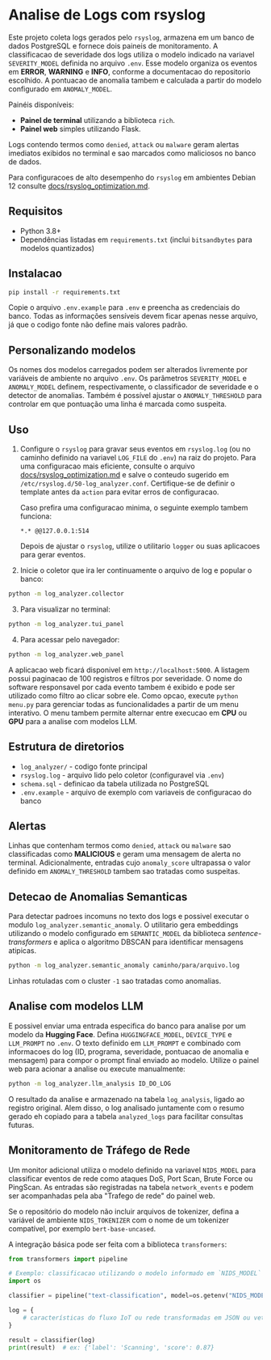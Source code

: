 # Analise de Logs com rsyslog

Este projeto coleta logs gerados pelo `rsyslog`, armazena em um banco de dados
PostgreSQL e fornece dois paineis de monitoramento. A classificacao de severidade
dos logs utiliza o modelo indicado na variavel `SEVERITY_MODEL` definida no
arquivo `.env`. Esse modelo organiza os eventos em **ERROR**, **WARNING** e
**INFO**, conforme a documentacao do repositorio escolhido. A pontuacao de
anomalia tambem e calculada a partir do modelo configurado em `ANOMALY_MODEL`.

Painéis disponíveis:

- **Painel de terminal** utilizando a biblioteca `rich`.
 - **Painel web** simples utilizando Flask.

Logs contendo termos como `denied`, `attack` ou `malware` geram alertas imediatos
exibidos no terminal e sao marcados como maliciosos no banco de dados.

Para configuracoes de alto desempenho do `rsyslog` em ambientes Debian 12
consulte [docs/rsyslog_optimization.md](docs/rsyslog_optimization.md).

## Requisitos

- Python 3.8+
- Dependências listadas em `requirements.txt` (inclui `bitsandbytes` para modelos quantizados)

## Instalacao

```bash
pip install -r requirements.txt
```

Copie o arquivo `.env.example` para `.env` e preencha as credenciais do banco.
Todas as informações sensíveis devem ficar apenas nesse arquivo, já que o
codigo fonte não define mais valores padrão.

## Personalizando modelos

Os nomes dos modelos carregados podem ser alterados livremente por variáveis de
ambiente no arquivo `.env`. Os parâmetros `SEVERITY_MODEL` e `ANOMALY_MODEL`
definem, respectivamente, o classificador de severidade e o detector de
anomalias. Também é possível ajustar o `ANOMALY_THRESHOLD` para controlar em
que pontuação uma linha é marcada como suspeita.

## Uso

1. Configure o `rsyslog` para gravar seus eventos em `rsyslog.log` (ou no caminho
   definido na variavel `LOG_FILE` do `.env`) na raiz do
    projeto. Para uma configuracao mais eficiente, consulte o arquivo
    [docs/rsyslog_optimization.md](docs/rsyslog_optimization.md) e salve o
    conteudo sugerido em `/etc/rsyslog.d/50-log_analyzer.conf`. Certifique-se de
    definir o template antes da `action` para evitar erros de configuracao.

   Caso prefira uma configuracao minima, o seguinte exemplo tambem funciona:

   ```
   *.* @@127.0.0.1:514
   ```

   Depois de ajustar o `rsyslog`, utilize o utilitario `logger` ou suas
   aplicacoes para gerar eventos.

2. Inicie o coletor que ira ler continuamente o arquivo de log e popular o banco:

```bash
python -m log_analyzer.collector
```

3. Para visualizar no terminal:

```bash
python -m log_analyzer.tui_panel
```

4. Para acessar pelo navegador:

```bash
python -m log_analyzer.web_panel
```
A aplicacao web ficará disponivel em `http://localhost:5000`. A listagem possui
paginacao de 100 registros e filtros por severidade. O nome do software
responsavel por cada evento tambem é exibido e pode ser utilizado como filtro ao
clicar sobre ele.
Como opcao, execute `python menu.py` para gerenciar todas as funcionalidades a partir de um menu interativo.
O menu tambem permite alternar entre execucao em **CPU** ou **GPU** para a
analise com modelos LLM.

## Estrutura de diretorios

- `log_analyzer/` - codigo fonte principal
- `rsyslog.log` - arquivo lido pelo coletor (configuravel via `.env`)
- `schema.sql` - definicao da tabela utilizada no PostgreSQL
- `.env.example` - arquivo de exemplo com variaveis de configuracao do banco

## Alertas

Linhas que contenham termos como `denied`, `attack` ou `malware` sao
classificadas como **MALICIOUS** e geram uma mensagem de alerta no terminal.
Adicionalmente, entradas cujo `anomaly_score` ultrapassa o valor definido em
`ANOMALY_THRESHOLD` tambem sao tratadas como suspeitas.

## Detecao de Anomalias Semanticas

Para detectar padroes incomuns no texto dos logs e possivel executar o modulo
`log_analyzer.semantic_anomaly`. O utilitario gera embeddings utilizando o
modelo configurado em `SEMANTIC_MODEL` da biblioteca *sentence-transformers* e
aplica o algoritmo DBSCAN para identificar mensagens atipicas.

```bash
python -m log_analyzer.semantic_anomaly caminho/para/arquivo.log
```

Linhas rotuladas com o cluster `-1` sao tratadas como anomalias.

## Analise com modelos LLM

E possivel enviar uma entrada especifica do banco para analise por um modelo
da **Hugging Face**. Defina `HUGGINGFACE_MODEL`, `DEVICE_TYPE` e `LLM_PROMPT` no `.env`. O texto definido em `LLM_PROMPT` e combinado com informacoes do log (ID, programa, severidade, pontuacao de anomalia e mensagem) para compor o prompt final enviado ao modelo. Utilize o painel web para acionar a analise ou execute manualmente:

```bash
python -m log_analyzer.llm_analysis ID_DO_LOG
```
O resultado da analise e armazenado na tabela `log_analysis`, ligado ao
registro original. Alem disso, o log analisado juntamente com o resumo gerado
eh copiado para a tabela `analyzed_logs` para facilitar consultas futuras.

## Monitoramento de Tráfego de Rede

Um monitor adicional utiliza o modelo definido na variavel `NIDS_MODEL` para
classificar eventos de rede como ataques DoS, Port Scan, Brute Force ou
PingScan. As entradas são registradas na tabela `network_events` e podem ser
acompanhadas pela aba "Trafego de rede" do painel web.

Se o repositório do modelo não incluir arquivos de tokenizer, defina a variável
de ambiente `NIDS_TOKENIZER` com o nome de um tokenizer compatível, por exemplo
`bert-base-uncased`.

A integração básica pode ser feita com a biblioteca `transformers`:

```python
from transformers import pipeline

# Exemplo: classificacao utilizando o modelo informado em `NIDS_MODEL`
import os

classifier = pipeline("text-classification", model=os.getenv("NIDS_MODEL"))

log = {
    # características do fluxo IoT ou rede transformadas em JSON ou vetores
}

result = classifier(log)
print(result)  # ex: {'label': 'Scanning', 'score': 0.87}
```
